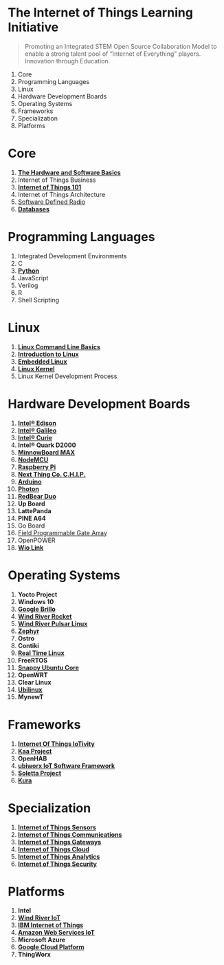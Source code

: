 # The Internet of Things Learning Initiative

> Promoting an Integrated STEM Open Source Collaboration Model to enable a strong talent pool of “Internet of Everything” players. Innovation through Education. 

01. Core
02. Programming Languages
03. Linux
04. Hardware Development Boards
05. Operating Systems
06. Frameworks
07. Specialization
08. Platforms

# Core

01. [__The Hardware and Software Basics__](https://theiotlearninginitiative.gitbooks.io/the-hardware-and-software-basics/content/)
02. Internet of Things Business
03. [__Internet of Things 101__](https://theiotlearninginitiative.gitbooks.io/internetofthings101/)
04. Internet of Things Architecture
05. [Software Defined Radio](https://theiotlearninginitiative.gitbooks.io/softwaredefinedradio/content/)
06. [__Databases__](https://theiotlearninginitiative.gitbooks.io/databases/content/)

# Programming Languages

01. Integrated Development Environments
02. C
03. [__Python__](https://theiotlearninginitiative.gitbooks.io/python/content/)
04. JavaScript
05. Verilog
06. R
07. Shell Scripting

# Linux

01. [__Linux Command Line Basics__](https://www.udacity.com/course/linux-command-line-basics--ud595)
02. [__Introduction to Linux__](https://www.edx.org/course/introduction-linux-linuxfoundationx-lfs101x-0)
03. [__Embedded Linux__](https://theiotlearninginitiative.gitbooks.io/embedded-linux/)
04. [__Linux Kernel__](https://theiotlearninginitiative.gitbooks.io/linuxkernel/content/)
05. Linux Kernel Development Process

# Hardware Development Boards

01. [__Intel® Edison__](https://theiotlearninginitiative.gitbooks.io/inteledison/content/)
02. [__Intel® Galileo__](https://theiotlearninginitiative.gitbooks.io/intelgalileo/content/)
03. [__Intel® Curie__](https://theiotlearninginitiative.gitbooks.io/intelcurie/content/)
04. __Intel® Quark D2000__
05. [__MinnowBoard MAX__](https://theiotlearninginitiative.gitbooks.io/minnowboardmax/content/)
06. [__NodeMCU__](https://theiotlearninginitiative.gitbooks.io/nodemcu/content/) 
07. [__Raspberry Pi__](https://theiotlearninginitiative.gitbooks.io/raspberrypi/content/)
08. [__Next Thing Co. C.H.I.P.__](https://theiotlearninginitiative.gitbooks.io/nextthingcochip/content/)
09. [__Arduino__](https://theiotlearninginitiative.gitbooks.io/arduino/content/)
10. [__Photon__](https://theiotlearninginitiative.gitbooks.io/photon/content/)
11. [__RedBear Duo__](https://theiotlearninginitiative.gitbooks.io/redbearduo/content/)
11. __Up Board__
12. __LattePanda__
13. __PINE A64__
14. Go Board
15. [Field Programmable Gate Array]()
16. OpenPOWER
17. [__Wio Link__](https://theiotlearninginitiative.gitbooks.io/wiolink/content/)

# Operating Systems

01. __Yocto Project__
02. __Windows 10__
03. [__Google Brillo__](https://theiotlearninginitiative.gitbooks.io/googlebrillo/content/)
04. [__Wind River Rocket__](https://theiotlearninginitiative.gitbooks.io/iotwindriverrocket/content/)
05. [__Wind River Pulsar Linux__](https://theiotlearninginitiative.gitbooks.io/iotwindriverpulsarlinux/content/)
06. [__Zephyr__](https://theiotlearninginitiative.gitbooks.io/zephyr/content/)
07. __Ostro__
08. __Contiki__
09. [__Real Time Linux__](https://theiotlearninginitiative.gitbooks.io/internetofthingsrt/content/)
10. __FreeRTOS__
11. [__Snappy Ubuntu Core__](https://theiotlearninginitiative.gitbooks.io/iotsnappyubuntucore/content/)
12. __OpenWRT__
13. __Clear Linux__
14. [__Ubilinux__](https://theiotlearninginitiative.gitbooks.io/ubilinux/content/)
15. __MynewT__

# Frameworks

01. __[Internet Of Things IoTivity](https://theiotlearninginitiative.gitbooks.io/internetofthingsiotivity/content/)__
02. __[Kaa Project](http://www.kaaproject.org/)__
03. __OpenHAB__
04. __[ubiworx IoT Software Framework](http://www.ubiworx.com/ubiworx/)__
05. __[Soletta Project](https://theiotlearninginitiative.gitbooks.io/soletta/content/)__
06. __[Kura](http://www.eclipse.org/kura/)__

# Specialization

01. [__Internet of Things Sensors__](https://theiotlearninginitiative.gitbooks.io/internetofthingssensors/content/)
02. [__Internet of Things Communications__](https://theiotlearninginitiative.gitbooks.io/internetofthingscommunications/content/)
03. [__Internet of Things Gateways__](https://theiotlearninginitiative.gitbooks.io/internetofthingsgateways/content/)
04. [__Internet of Things Cloud__](https://theiotlearninginitiative.gitbooks.io/internetofthingscloud/content/)
05. [__Internet of Things Analytics__](https://theiotlearninginitiative.gitbooks.io/internetofthingsanalytics/content/)
06. [__Internet of Things Security__]()

# Platforms

01. __Intel__
02. [__Wind River IoT__](https://theiotlearninginitiative.gitbooks.io/windriveriot/content/)
03. [__IBM Internet of Things__](https://theiotlearninginitiative.gitbooks.io/ibminternetofthings/content/)
04. [__Amazon Web Services IoT__](https://theiotlearninginitiative.gitbooks.io/amazonwebservicesiot/content/)
05. __Microsoft Azure__
06. [__Google Cloud Platform__](https://www.gitbook.com/book/theiotlearninginitiative/googlecloudplatform/details)
07. __ThingWorx__
